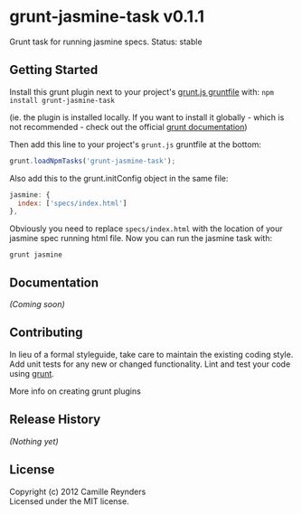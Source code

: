 [grunt]: https://github.com/cowboy/grunt
[getting_started]: https://github.com/cowboy/grunt/blob/master/docs/getting_started.md
[plugin_docs]: https://github.com/cowboy/grunt/blob/master/docs/plugins.md

# grunt-jasmine-task v0.1.1

Grunt task for running jasmine specs.
Status: stable

## Getting Started

Install this grunt plugin next to your project's [grunt.js gruntfile][getting_started] with: `npm install grunt-jasmine-task`

(ie. the plugin is installed locally. If you want to install it globally - which is not recommended - check out the official [grunt documentation][plugin_docs])

Then add this line to your project's `grunt.js` gruntfile at the bottom:

```javascript
grunt.loadNpmTasks('grunt-jasmine-task');
```

Also add this to the grunt.initConfig object in the same file:

```javascript
jasmine: {
  index: ['specs/index.html']
},
```
Obviously you need to replace ```specs/index.html``` with the location of your jasmine spec running html file.
Now you can run the jasmine task with:

```grunt jasmine```



## Documentation
_(Coming soon)_

## Contributing
In lieu of a formal styleguide, take care to maintain the existing coding style. 
Add unit tests for any new or changed functionality. 
Lint and test your code using [grunt][grunt].

More info on creating grunt plugins

## Release History
_(Nothing yet)_

## License
Copyright (c) 2012 Camille Reynders  
Licensed under the MIT license.
